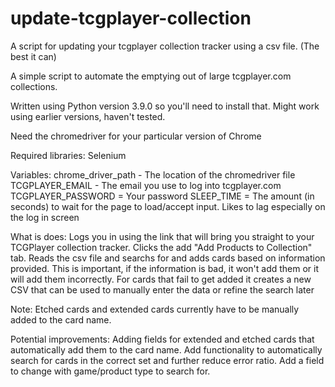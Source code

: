 # update-tcgplayer-collection
A script for updating your tcgplayer collection tracker using a csv file. (The best it can)

A simple script to automate the emptying out of large tcgplayer.com collections.

Written using Python version 3.9.0 so you'll need to install that. Might work using earlier versions, haven't tested.

Need the chromedriver for your particular version of Chrome

Required libraries: Selenium

Variables: chrome_driver_path - The location of the chromedriver file 
TCGPLAYER_EMAIL - The email you use to log into tcgplayer.com 
TCGPLAYER_PASSWORD = Your password 
SLEEP_TIME = The amount (in seconds) to wait for the page to load/accept input. Likes to lag especially on the log in screen

What is does: Logs you in using the link that will bring you straight to your TCGPlayer collection tracker. Clicks the add "Add Products to Collection" tab. Reads the csv file and searchs for and adds cards based on information provided. This is important, if the information is bad, it won't add them or it will add them incorrectly. For cards that fail to get added it creates a new CSV that can be used to manually enter the data or refine the search later

Note: Etched cards and extended cards currently have to be manually added to the card name. 

Potential improvements: 
Adding fields for extended and etched cards that automatically add them to the card name.
Add functionality to automatically search for cards in the correct set and further reduce error ratio.
Add a field to change with game/product type to search for.
